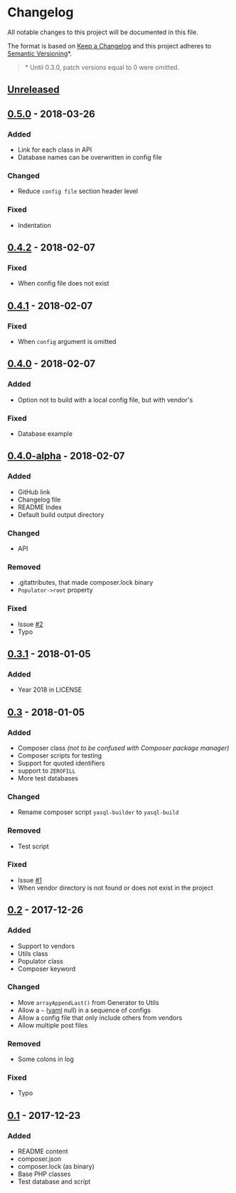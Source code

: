 # Changelog

All notable changes to this project will be documented in this file.

The format is based on [Keep a Changelog](http://keepachangelog.com/en/1.0.0/)
and this project adheres to [Semantic Versioning](http://semver.org/spec/v2.0.0.html)\*.

> \* Until 0.3.0, patch versions equal to 0 were omitted.


## [Unreleased]


## [0.5.0] - 2018-03-26

### Added
- Link for each class in API
- Database names can be overwritten in config file

### Changed
- Reduce `config file` section header level

### Fixed
- Indentation


## [0.4.2] - 2018-02-07

### Fixed
- When config file does not exist


## [0.4.1] - 2018-02-07

### Fixed
- When `config` argument is omitted


## [0.4.0] - 2018-02-07

### Added
- Option not to build with a local config file, but with vendor's

### Fixed
- Database example


## [0.4.0-alpha] - 2018-02-07

### Added
- GitHub link
- Changelog file
- README Index
- Default build output directory

### Changed
- API

### Removed
- .gitattributes, that made composer.lock binary
- `Populator->root` property

### Fixed
- Issue [#2][issues/2]
- Typo


## [0.3.1] - 2018-01-05

### Added
- Year 2018 in LICENSE


## [0.3] - 2018-01-05

### Added
- Composer class _(not to be confused with Composer package manager)_
- Composer scripts for testing
- Support for quoted identifiers
- support to `ZEROFILL`
- More test databases

### Changed
- Rename composer script `yasql-builder` to `yasql-build`

### Removed
- Test script

### Fixed
- Issue [#1][issues/1]
- When vendor directory is not found or does not exist in the project


## [0.2] - 2017-12-26

### Added
- Support to vendors
- Utils class
- Populator class
- Composer keyword

### Changed
- Move `arrayAppendLast()` from Generator to Utils
- Allow a `~` ([yaml] null) in a sequence of configs
- Allow a config file that only include others from vendors
- Allow multiple post files

### Removed
- Some colons in log

### Fixed
- Typo


## [0.1] - 2017-12-23

### Added
- README content
- composer.json
- composer.lock (as binary)
- Base PHP classes
- Test database and script


[Unreleased]: https://github.com/aryelgois/yasql-php/compare/v0.5.0...develop
[0.5.0]: https://github.com/aryelgois/yasql-php/compare/v0.4.2...v0.5.0
[0.4.2]: https://github.com/aryelgois/yasql-php/compare/v0.4.1...v0.4.2
[0.4.1]: https://github.com/aryelgois/yasql-php/compare/v0.4.0...v0.4.1
[0.4.0]: https://github.com/aryelgois/yasql-php/compare/v0.4.0-alpha...v0.4.0
[0.4.0-alpha]: https://github.com/aryelgois/yasql-php/compare/v0.3.1...v0.4.0-alpha
[0.3.1]: https://github.com/aryelgois/yasql-php/compare/v0.3...v0.3.1
[0.3]: https://github.com/aryelgois/yasql-php/compare/v0.2...v0.3
[0.2]: https://github.com/aryelgois/yasql-php/compare/v0.1...v0.2
[0.1]: https://github.com/aryelgois/yasql-php/compare/271219190ff3dc0955b682a9444e52f6cca7424a...v0.1

[issues/1]: https://github.com/aryelgois/yasql-php/issues/1
[issues/2]: https://github.com/aryelgois/yasql-php/issues/2

[YAML]: http://yaml.org/

